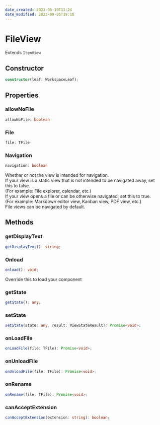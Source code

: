 ```yaml
---
date_created: 2023-05-19T13:24
date_modified: 2023-09-05T19:18
---
```

# FileView

Extends `ItemView`

## Constructor

```ts
constructor(leaf: WorkspaceLeaf);
```

## Properties

### allowNoFile

```ts
allowNoFile: boolean
```

### File

```ts
file: TFile
```

### Navigation

```ts
navigation: boolean
```

Whether or not the view is intended for navigation.  
If your view is a static view that is not intended to be navigated away, set this to false.  
(For example: File explorer, calendar, etc.)  
If your view opens a file or can be otherwise navigated, set this to true.  
(For example: Markdown editor view, Kanban view, PDF view, etc.)  
File views can be navigated by default.

## Methods

### getDisplayText

```ts
getDisplayText(): string;
```

### Onload

```ts
onload(): void;
```

Override this to load your component

### getState

```ts
getState(): any;
```

### setState

```ts
setState(state: any, result: ViewStateResult): Promise<void>;
```

### onLoadFile

```ts
onLoadFile(file: TFile): Promise<void>;
```

### onUnloadFile

```ts
onUnloadFile(file: TFile): Promise<void>;
```

### onRename

```ts
onRename(file: TFile): Promise<void>;
```

### canAcceptExtension

```ts
canAcceptExtension(extension: string): boolean;
```
